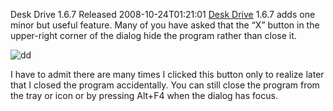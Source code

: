 Desk Drive 1.6.7 Released
2008-10-24T01:21:01
[Desk Drive](/deskdrive) 1.6.7 adds one minor but useful feature. Many of you have asked that the “X” button in the upper-right corner of the dialog hide the program rather than close it.

![dd](/cdn/images/blog/DeskDrive1.6.7Released_12C0B/dd.jpg)

I have to admit there are many times I clicked this button only to realize later that I closed the program accidentally. You can still close the program from the tray or icon or by pressing Alt+F4 when the dialog has focus.
